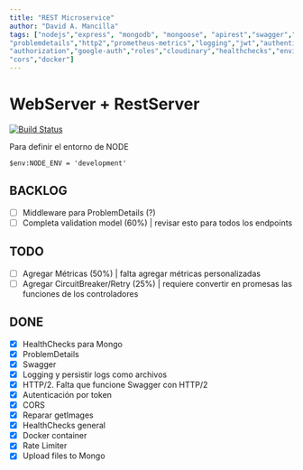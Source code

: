 ```yaml
---
title: "REST Microservice"
author: "David A. Mancilla"
tags: ["nodejs","express", "mongodb", "mongoose", "apirest","swagger","openapi",
"problemdetails","http2","prometheus-metrics","logging","jwt","authentication",
"authorization","google-auth","roles","cloudinary","healthchecks","environments",
"cors","docker"]
---
```


# WebServer + RestServer #

[![Build Status](https://dev.azure.com/dmancilla/Node.js%20API%20REST/_apis/build/status/dmancilla85.node-rest-server?branchName=master)](https://dev.azure.com/dmancilla/Node.js%20API%20REST/_build/latest?definitionId=5&branchName=master)

Para definir el entorno de NODE
```
$env:NODE_ENV = 'development'
```

## BACKLOG
- [ ] Middleware para ProblemDetails (?)
- [ ] Completa validation model (60%) | revisar esto para todos los endpoints

## TODO
- [ ] Agregar Métricas (50%) | falta agregar métricas personalizadas
- [ ] Agregar CircuitBreaker/Retry (25%) | requiere convertir en promesas las funciones de los controladores

## DONE
- [x] HealthChecks para Mongo
- [x] ProblemDetails
- [x] Swagger
- [x] Logging y persistir logs como archivos
- [x] HTTP/2. Falta que funcione Swagger con HTTP/2
- [x] Autenticación por token
- [x] CORS
- [x] Reparar getImages
- [x] HealthChecks general
- [x] Docker container
- [x] Rate Limiter
- [x] Upload files to Mongo
